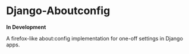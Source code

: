 Django-Aboutconfig
==================

**In Development**

A firefox-like about:config implementation for one-off settings in Django apps.
